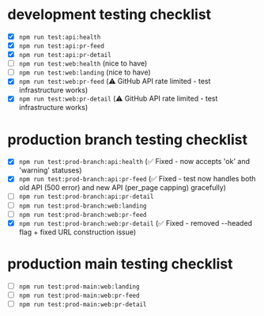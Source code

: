 # development testing checklist

- [x] `npm run test:api:health`
- [x] `npm run test:api:pr-feed` 
- [x] `npm run test:api:pr-detail`
- [ ] `npm run test:web:health` (nice to have)
- [ ] `npm run test:web:landing` (nice to have)
- [x] `npm run test:web:pr-feed` (⚠️ GitHub API rate limited - test infrastructure works)
- [x] `npm run test:web:pr-detail` (⚠️ GitHub API rate limited - test infrastructure works)

# production branch testing checklist

- [x] `npm run test:prod-branch:api:health` (✅ Fixed - now accepts 'ok' and 'warning' statuses)
- [x] `npm run test:prod-branch:api:pr-feed` (✅ Fixed - test now handles both old API (500 error) and new API (per_page capping) gracefully)
- [ ] `npm run test:prod-branch:api:pr-detail`
- [ ] `npm run test:prod-branch:web:landing`
- [ ] `npm run test:prod-branch:web:pr-feed`
- [x] `npm run test:prod-branch:web:pr-detail` (✅ Fixed - removed --headed flag + fixed URL construction issue)

# production main testing checklist

- [ ] `npm run test:prod-main:web:landing`
- [ ] `npm run test:prod-main:web:pr-feed`
- [ ] `npm run test:prod-main:web:pr-detail`